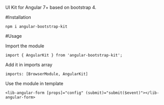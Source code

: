 UI Kit for Angular 7+ based  on bootstrap 4.

#Installation

    npm i angular-bootstrap-kit
    
#Usage

Import the module

    import { AngularKit } from 'angular-bootstrap-kit';
    
Add it in imports array

    imports: [BrowserModule, AngularKit]
    

Use the module in template

    <lib-angular-form [props]="config" (submit)="submit($event)"></lib-angular-form>

   
